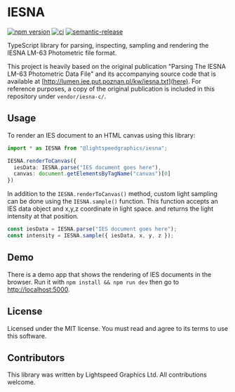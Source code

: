 # IESNA

[![npm version][npm-badge]][npm-link]
[![ci][ci-badge]][ci-link]
[![semantic-release][semantic-release-badge]][semantic-release-link]

TypeScript library for parsing, inspecting, sampling and rendering the IESNA LM-63 Photometric file
format.

This project is heavily based on the original publication "Parsing The IESNA LM-63 Photometric Data
File" and its accompanying source code that is available at
[http://lumen.iee.put.poznan.pl/kw/iesna.txt](here). For reference purposes, a copy of the original
publication is included in this repository under `vendor/iesna-c/`.

## Usage

To render an IES document to an HTML canvas using this library:

```typescript
import * as IESNA from "@lightspeedgraphics/iesna";

IESNA.renderToCanvas({
  iesData: IESNA.parse("IES document goes here"),
  canvas: document.getElementsByTagName("canvas")[0]
})
```

In addition to the `IESNA.renderToCanvas()` method, custom light sampling can be done using the
`IESNA.sample()` function. This function accepts an IES data object and x,y,z coordinate in light
space. and returns the light intensity at that position.

```typescript
const iesData = IESNA.parse("IES document goes here");
const intensity = IESNA.sample({ iesData, x, y, z });
```

## Demo

There is a demo app that shows the rendering of IES documents in the browser. Run it with
`npm install && npm run dev` then go to [http://localhost:5000](http://localhost:5000).

## License

Licensed under the MIT license. You must read and agree to its terms to use this software.

## Contributors

This library was written by Lightspeed Graphics Ltd. All contributions welcome.

[npm-link]: https://www.npmjs.com/package/@lightspeedgraphics/iesna
[npm-badge]: https://badge.fury.io/js/%40lightspeedgraphics%2Fiesna.svg
[ci-link]: https://github.com/lightspeedgraphics/iesna/actions
[ci-badge]: https://github.com/lightspeedgraphics/iesna/workflows/ci/badge.svg
[semantic-release-badge]: https://img.shields.io/badge/%20%20%F0%9F%93%A6%F0%9F%9A%80-semantic--release-e10079.svg
[semantic-release-link]: https://github.com/semantic-release/semantic-release
